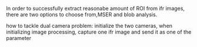 In order to successfully extract reasonabe amount of ROI from ifr images, there are two options to choose from,MSER and blob analysis.

how to tackle dual camera problem:
initialize the two cameras, when initializing image processing, capture one ifr image and send it as one of the parameter

